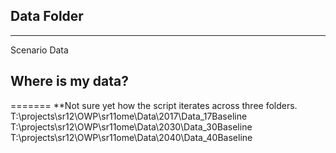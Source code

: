## Data Folder
------
Scenario Data


## Where is my data?
=======
**Not sure yet how the script iterates across three folders.
T:\projects\sr12\OWP\sr11ome\Data\2017\Data_17Baseline
T:\projects\sr12\OWP\sr11ome\Data\2030\Data_30Baseline
T:\projects\sr12\OWP\sr11ome\Data\2040\Data_40Baseline
